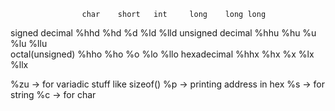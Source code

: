                     char    short   int     long    long long 
signed decimal      %hhd    %hd     %d      %ld     %lld 
unsigned decimal    %hhu    %hu     %u      %lu     %llu    
octal(unsigned)     %hho    %ho     %o      %lo     %llo 
hexadecimal         %hhx    %hx     %x      %lx     %llx  

%zu -> for variadic stuff like sizeof() 
%p  -> printing address in hex 
%s  -> for string 
%c  -> for char 